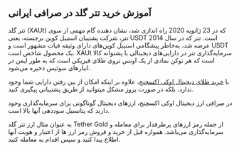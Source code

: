 

## آموزش خرید تتر گلد در صرافی ایرانی

تتر گلد (XAUt) که در 23 ژانویه 2020 راه اندازی شد، نشان دهنده گام مهمی از سوی تتر، شرکت پشتیبان استیبل کوین برجسته، یعنی USDT است. تتر که در سال 2014 عرضه شد، به‌خاطر پیشگامی استیبل کوین‌های دارای وثیقه فیات مشهور است و USDT یک محصول شاخص است. XAUt سرمایه‌گذاری تتر در دارایی‌های دیجیتالی با پشتوانه کالا است که هر توکن نمادی از یک اونس تروی طلای فیزیکی است که به طور ایمن در انبارهای سوئیس ذخیره می‌شود.

 
با [خرید طلای دیجیتال اوکی اکسچنج](https://ok-ex.io/buy-and-sell/XAUT/)، علاوه بر اینکه امکان از بین رفتن دارایی شما وجود ندارد، بلکه در صورت بروز مشکل میتوانید از طریق پشتیبانی پیگیری کنید.

 
در صرافی ارز دیجیتال اوکی اکسچنج، ارزهای دیجیتال گوناگونی برای سرمایه‌گذاری وجود دارند که پتانسیل سوددهی آنها بالا است.

به عنوان مثال ارز تتر گلد Tether Gold از جمله رمز ارزهای پرطرفدار برای معامله و سرمایه‌گذاری می‌باشد. همواره قبل از خرید و فروش رمز ارز ها از اعتبار و هویت آنها اطلاع پیدا کنید و سپس اقدام به معامله کنید.

